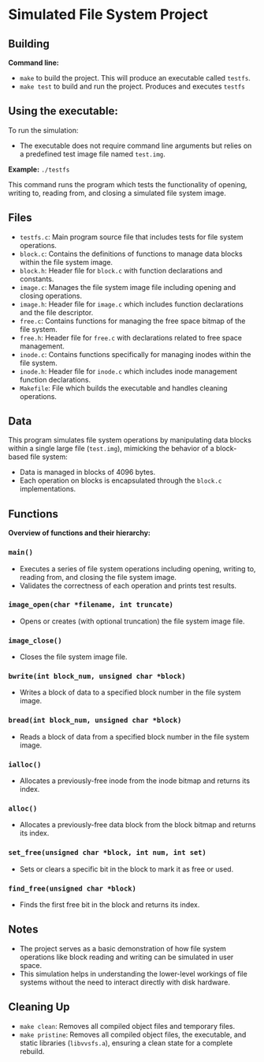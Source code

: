 # Simulated File System Project

## Building

**Command line:**

- `make` to build the project. This will produce an executable called `testfs`.
- `make test` to build and run the project. Produces and executes `testfs`

## Using the executable:

To run the simulation:

- The executable does not require command line arguments but relies on a predefined test image file named `test.img`.

**Example:** `./testfs`

This command runs the program which tests the functionality of opening, writing to, reading from, and closing a simulated file system image.

## Files

- `testfs.c`: Main program source file that includes tests for file system operations.
- `block.c`: Contains the definitions of functions to manage data blocks within the file system image.
- `block.h`: Header file for `block.c` with function declarations and constants.
- `image.c`: Manages the file system image file including opening and closing operations.
- `image.h`: Header file for `image.c` which includes function declarations and the file descriptor.
- `free.c`: Contains functions for managing the free space bitmap of the file system.
- `free.h`: Header file for `free.c` with declarations related to free space management.
- `inode.c`: Contains functions specifically for managing inodes within the file system.
- `inode.h`: Header file for `inode.c` which includes inode management function declarations.
- `Makefile`: File which builds the executable and handles cleaning operations.

## Data

This program simulates file system operations by manipulating data blocks within a single large file (`test.img`), mimicking the behavior of a block-based file system:

- Data is managed in blocks of 4096 bytes.
- Each operation on blocks is encapsulated through the `block.c` implementations.

## Functions

**Overview of functions and their hierarchy:**

### `main()`

- Executes a series of file system operations including opening, writing to, reading from, and closing the file system image.
- Validates the correctness of each operation and prints test results.

### `image_open(char *filename, int truncate)`

- Opens or creates (with optional truncation) the file system image file.

### `image_close()`

- Closes the file system image file.

### `bwrite(int block_num, unsigned char *block)`

- Writes a block of data to a specified block number in the file system image.

### `bread(int block_num, unsigned char *block)`

- Reads a block of data from a specified block number in the file system image.

### `ialloc()`

- Allocates a previously-free inode from the inode bitmap and returns its index.

### `alloc()`

- Allocates a previously-free data block from the block bitmap and returns its index.

### `set_free(unsigned char *block, int num, int set)`

- Sets or clears a specific bit in the block to mark it as free or used.

### `find_free(unsigned char *block)`

- Finds the first free bit in the block and returns its index.

## Notes

- The project serves as a basic demonstration of how file system operations like block reading and writing can be simulated in user space.
- This simulation helps in understanding the lower-level workings of file systems without the need to interact directly with disk hardware.

## Cleaning Up

- `make clean`: Removes all compiled object files and temporary files.
- `make pristine`: Removes all compiled object files, the executable, and static libraries (`libvvsfs.a`), ensuring a clean state for a complete rebuild.
